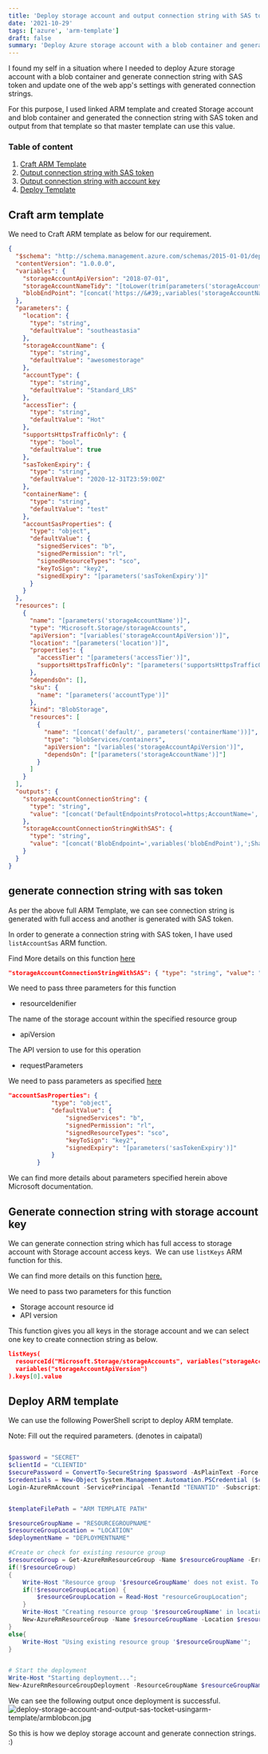 ```yaml
---
title: 'Deploy storage account and output connection string with SAS token using ARM template'
date: '2021-10-29'
tags: ['azure', 'arm-template']
draft: false
summary: 'Deploy Azure storage account with a blob container and generate connection string with SAS token and update one of the web app’s settings with generated connection strings.'
---
```


I found my self in a situation where I needed to deploy Azure storage account with a blob container and generate connection string with SAS token and update one of the web app's settings with generated connection strings.

For this purpose, I used linked ARM template and created Storage account and blob container and generated the connection string with SAS token and output from that template so that master template can use this value.

### Table of content

1. [Craft ARM Template](#craftarm)
2. [Output connection string with SAS token](#conwithsas)
3. [Output connection string with account key](#conwithkey)
4. [Deploy Template](#deployarmtemplate)

## Craft arm template

We need to Craft ARM template as below for our requirement.

```json
{
  "$schema": "http://schema.management.azure.com/schemas/2015-01-01/deploymentTemplate.json#",
  "contentVersion": "1.0.0.0",
  "variables": {
    "storageAccountApiVersion": "2018-07-01",
    "storageAccountNameTidy": "[toLower(trim(parameters('storageAccountName')))]",
    "blobEndPoint": "[concat('https://&#39;,variables('storageAccountNameTidy'),'.blob.core.windows.net/')]"
  },
  "parameters": {
    "location": {
      "type": "string",
      "defaultValue": "southeastasia"
    },
    "storageAccountName": {
      "type": "string",
      "defaultValue": "awesomestorage"
    },
    "accountType": {
      "type": "string",
      "defaultValue": "Standard_LRS"
    },
    "accessTier": {
      "type": "string",
      "defaultValue": "Hot"
    },
    "supportsHttpsTrafficOnly": {
      "type": "bool",
      "defaultValue": true
    },
    "sasTokenExpiry": {
      "type": "string",
      "defaultValue": "2020-12-31T23:59:00Z"
    },
    "containerName": {
      "type": "string",
      "defaultValue": "test"
    },
    "accountSasProperties": {
      "type": "object",
      "defaultValue": {
        "signedServices": "b",
        "signedPermission": "rl",
        "signedResourceTypes": "sco",
        "keyToSign": "key2",
        "signedExpiry": "[parameters('sasTokenExpiry')]"
      }
    }
  },
  "resources": [
    {
      "name": "[parameters('storageAccountName')]",
      "type": "Microsoft.Storage/storageAccounts",
      "apiVersion": "[variables('storageAccountApiVersion')]",
      "location": "[parameters('location')]",
      "properties": {
        "accessTier": "[parameters('accessTier')]",
        "supportsHttpsTrafficOnly": "[parameters('supportsHttpsTrafficOnly')]"
      },
      "dependsOn": [],
      "sku": {
        "name": "[parameters('accountType')]"
      },
      "kind": "BlobStorage",
      "resources": [
        {
          "name": "[concat('default/', parameters('containerName'))]",
          "type": "blobServices/containers",
          "apiVersion": "[variables('storageAccountApiVersion')]",
          "dependsOn": ["[parameters('storageAccountName')]"]
        }
      ]
    }
  ],
  "outputs": {
    "storageAccountConnectionString": {
      "type": "string",
      "value": "[concat('DefaultEndpointsProtocol=https;AccountName=', variables('storageAccountNameTidy'), ';AccountKey=', listKeys(resourceId('Microsoft.Storage/storageAccounts', variables('storageAccountNameTidy')), variables('storageAccountApiVersion')).keys[0].value)]"
    },
    "storageAccountConnectionStringWithSAS": {
      "type": "string",
      "value": "[concat('BlobEndpoint=',variables('blobEndPoint'),';SharedAccessSignature=', listAccountSas(variables('storageAccountNameTidy'), variables('storageAccountApiVersion'), parameters('accountSasProperties')).accountSasToken)]"
    }
  }
}
```

## generate connection string with sas token

As per the above full ARM Template, we can see connection string is generated with full access and another is generated with SAS token.

In order to generate a connection string with SAS token, I have used `listAccountSas` ARM function.

Find More details on this function [here](https://docs.microsoft.com/en-us/rest/api/storagerp/storageaccounts/listaccountsas)

```json
"storageAccountConnectionStringWithSAS": { "type": "string", "value": "[concat('BlobEndpoint=',variables('blobEndPoint'),';SharedAccessSignature=', listAccountSas(variables('storageAccountNameTidy'), variables('storageAccountApiVersion'), parameters('accountSasProperties')).accountSasToken)]" }
```

We need to pass three parameters for this function

- resourceIdenifier

The name of the storage account within the specified resource group

- apiVersion

The API version to use for this operation

- requestParameters

We need to pass parameters as specified [here](https://docs.microsoft.com/en-us/rest/api/storagerp/storageaccounts/listaccountsas#request-body)

```json
"accountSasProperties": {
            "type": "object",
            "defaultValue": {
                "signedServices": "b",
                "signedPermission": "rl",
                "signedResourceTypes": "sco",
                "keyToSign": "key2",
                "signedExpiry": "[parameters('sasTokenExpiry')]"
            }
        }
```

We can find more details about parameters specified herein above Microsoft documentation.

## Generate connection string with storage account key

We can generate connection string which has full access to storage account with Storage account access keys.  We can use `listKeys` ARM function for this.

We can find more details on this function [here.](https://docs.microsoft.com/en-us/rest/api/storagerp/storageaccounts/listkeys)

We need to pass two parameters for this function

- Storage account resource id
- API version

This function gives you all keys in the storage account and we can select one key to create connection string as below.

```json
listKeys(
  resourceId("Microsoft.Storage/storageAccounts", variables("storageAccountNameTidy")),
  variables("storageAccountApiVersion")
).keys[0].value
```

## Deploy ARM template

We can use the following PowerShell script to deploy ARM template.

Note: Fill out the required parameters. (denotes in caipatal)

```powershell

$password = "SECRET"
$clientId = "CLIENTID"
$securePassword = ConvertTo-SecureString $password -AsPlainText -Force
$credentials = New-Object System.Management.Automation.PSCredential ($clientId, $securePassword)
Login-AzureRmAccount -ServicePrincipal -TenantId "TENANTID" -SubscriptionId "SUBSCRIPTIONID" -Credential $credentials


$templateFilePath = "ARM TEMPLATE PATH"

$resourceGroupName = "RESOURCEGROUPNAME"
$resourceGroupLocation = "LOCATION"
$deploymentName = "DEPLOYMENTNAME"

#Create or check for existing resource group
$resourceGroup = Get-AzureRmResourceGroup -Name $resourceGroupName -ErrorAction SilentlyContinue
if(!$resourceGroup)
{
    Write-Host "Resource group '$resourceGroupName' does not exist. To create a new resource group, please enter a location.";
    if(!$resourceGroupLocation) {
        $resourceGroupLocation = Read-Host "resourceGroupLocation";
    }
    Write-Host "Creating resource group '$resourceGroupName' in location '$resourceGroupLocation'";
    New-AzureRmResourceGroup -Name $resourceGroupName -Location $resourceGroupLocation
}
else{
    Write-Host "Using existing resource group '$resourceGroupName'";
}


# Start the deployment
Write-Host "Starting deployment...";
New-AzureRmResourceGroupDeployment -ResourceGroupName $resourceGroupName -Name $deploymentName -TemplateFile $templateFilePath;
```

We can see the following output once deployment is successful.
![deploy-storage-account-and-output-sas-tocket-usingarm-template/armblobcon.jpg](/static/images/deploy-storage-account-and-output-sas-tocket-usingarm-template/armblobcon.jpg)

So this is how we deploy storage account and generate connection strings. :)
